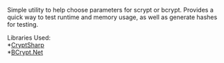 Simple utility to help choose parameters for scrypt or bcrypt. Provides a quick way to test runtime and memory usage, as well as generate hashes for testing.

Libraries Used:  
*[CryptSharp](http://www.zer7.com/software/cryptsharp)  
*[BCrypt.Net](https://bcrypt.codeplex.com/)  